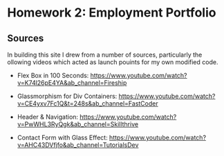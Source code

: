 # Homework 2: Employment Portfolio 

## Sources
In building this site I drew from a number of sources, particularly the ollowing videos which acted as launch pouints for my own modified code.

- Flex Box in 100 Seconds: https://www.youtube.com/watch?v=K74l26pE4YA&ab_channel=Fireship

- Glassmorphism for Div Containers: https://www.youtube.com/watch?v=CE4yxv7Fc1Q&t=248s&ab_channel=FastCoder

- Header & Navigation: https://www.youtube.com/watch?v=PwWHL3RyQgk&ab_channel=Skillthrive

- Contact Form with Glass Effect: https://www.youtube.com/watch?v=AHC43DVfjfo&ab_channel=TutorialsDev